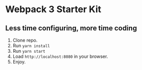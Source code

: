 # Webpack 3 Starter Kit

## Less time configuring, more time coding

1) Clone repo.
2) Run `yarn install`
3) Run `yarn start`
4) Load `http://localhost:8080` in your browser.
5) Enjoy.